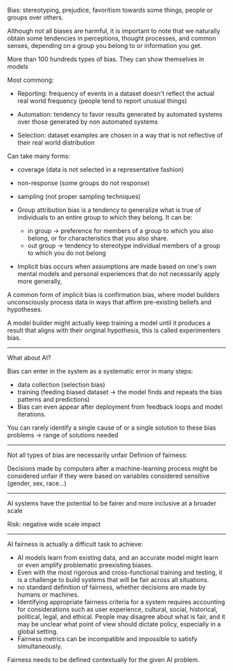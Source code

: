 
Bias: stereotyping, prejudice, favoritism towards some things, people or groups over others.

  
Although not all biases are harmful, it is important to note that we naturally obtain some tendencies in perceptions, thought processes, and common senses, depending on a group you belong to or information you get.

More than 100 hundreds types of bias. They can show themselves in models

Most commong:

- Reporting: frequency of events in a dataset doesn't reflect the actual real world frequency (people tend to report unusual things)

- Automation: tendency to favor results generated by automated systems over those generated by non automated systems

- Selection: dataset examples are chosen in a way that is not reflective of their real world distribution

Can take many forms:
- coverage (data is not selected in a representative fashion)
- non-response (some groups do not response)
- sampling (not proper sampling techniques)

- Group attribution bias is a tendency to generalize what is true of individuals to an entire group to which they belong. It can be:
	- in group -> preference for members of a group to which you also belong, or for characteristics that you also share.
	- out group -> tendency to stereotype individual members of a group to which you do not belong

- Implicit bias occurs when assumptions are made based on one's own mental models and personal experiences that do not necessarily apply more generally,

A common form of implicit bias is confirmation bias, where model builders unconsciously process data in ways that affirm pre-existing beliefs and hypotheses.

A model builder might actually keep training a model until it produces a result that aligns with their original hypothesis, this is called experimenters bias.

---

What about AI?

Bias can enter in the system as a systematic error in many steps:

- data collection (selection bias)
- training (feeding biased dataset -> the model finds and repeats the bias patterns and predictions)
- Bias can even appear after deployment from feedback loops and model iterations.

You can rarely identify a single cause of or a single solution to these bias problems -> range of solutions needed

---


Not all types of bias are necessarily unfair
Definion of fairness:

Decisions made by computers after a machine-learning process might be considered unfair if they were based on variables considered sensitive (gender, sex, race...)

---

AI systems have the potential to be fairer and more inclusive at a broader scale

Risk: negative wide scale impact

---


AI fairness is actually a difficult task to achieve:

- AI models learn from existing data, and an accurate model might learn or even amplify problematic preexisting biases.
- Even with the most rigorous and cross-functional training and testing, it is a challenge to build systems that will be fair across all situations.
- no standard definition of fairness, whether decisions are made by humans or machines.
- Identifying appropriate fairness criteria for a system requires accounting for considerations such as user experience, cultural, social, historical, political, legal, and ethical. People may disagree about what is fair, and it may be unclear what point of view should dictate policy, especially in a global setting.
- Fairness metrics can be incompatible and impossible to satisfy simultaneously.

Fairness needs to be defined contextually for the given AI problem.